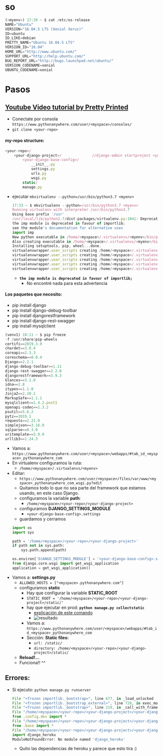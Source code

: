 # so
```js
(<myenv>) 17:39 ~ $ cat /etc/os-release
NAME="Ubuntu"
VERSION="16.04.5 LTS (Xenial Xerus)"
ID=ubuntu
ID_LIKE=debian
PRETTY_NAME="Ubuntu 16.04.5 LTS"
VERSION_ID="16.04"
HOME_URL="http://www.ubuntu.com/"
SUPPORT_URL="http://help.ubuntu.com/"
BUG_REPORT_URL="http://bugs.launchpad.net/ubuntu/"
VERSION_CODENAME=xenial
UBUNTU_CODENAME=xenial
```

# Pasos
## [Youtube Video tutorial by Pretty Printed](https://youtu.be/Y4c4ickks2A)

- Conectate por consola `https://www.pythonanywhere.com/user/<myspace>/consoles/`
- `git clone <your-repo>`
#### my-repo structure:
```js
<your-repo>/
    <your-django-project>/              //django-admin startproject <your-django-project>
        <your-django-base-config>/
            __init__.py
            settings.py
            urls.py
            wsgi.py
        static/
        manage.py
```
- ejecutar `mkvirtualenv --python=/usr/bin/python3.7 <myenv>`
    ```js
    17:33 ~ $ mkvirtualenv --python=/usr/bin/python3.7 <myenv>
    Running virtualenv with interpreter /usr/bin/python3.7
    Using base prefix '/usr'
    /usr/local/lib/python2.7/dist-packages/virtualenv.py:1041: DeprecationWarning: 
    the imp module is deprecated in favour of importlib; 
    see the module's documentation for alternative uses
    import imp
    New python executable in /home/<myspace>/.virtualenvs/<myenv>/bin/python3.7
    Also creating executable in /home/<myspace>/.virtualenvs/<myenv>/bin/python
    Installing setuptools, pip, wheel...done.
    virtualenvwrapper.user_scripts creating /home/<myspace>/.virtualenvs/<myenv>/bin/predeactivate
    virtualenvwrapper.user_scripts creating /home/<myspace>/.virtualenvs/<myenv>/bin/postdeactivate
    virtualenvwrapper.user_scripts creating /home/<myspace>/.virtualenvs/<myenv>/bin/preactivate
    virtualenvwrapper.user_scripts creating /home/<myspace>/.virtualenvs/<myenv>/bin/postactivate
    virtualenvwrapper.user_scripts creating /home/<myspace>/.virtualenvs/<myenv>/bin/get_env_details    
    ```
    - **`the imp module is deprecated in favour of importlib;`**
        - No encontré nada para esta advertencia

#### Los paquetes que necesito:
- pip install django
- pip install django-debug-toolbar
- pip install djangorestframework
- pip install django-rest-swagger
- pip install mysqlclient
```js
(venv1) 18:11 ~ $ pip freeze
-f /usr/share/pip-wheels
certifi==2019.3.9
chardet==3.0.4
coreapi==2.3.3
coreschema==0.0.4
Django==2.2.1
django-debug-toolbar==1.11
django-rest-swagger==2.2.0
djangorestframework==3.9.3
Glances==3.1.0
idna==2.8
itypes==1.1.0
Jinja2==2.10.1
MarkupSafe==1.1.1
mysqlclient==1.4.2.post1
openapi-codec==1.3.2
psutil==5.6.2
pytz==2019.1
requests==2.21.0
simplejson==3.16.0
sqlparse==0.3.0
uritemplate==3.0.0
urllib3==1.24.3
```
- Vamos a: `https://www.pythonanywhere.com/user/<myspace>/webapps/#tab_id_<myspace>_pythonanywhere_com`
- En virtualenv configuramos la ruta:
    - `/home/<myspace>/.virtualenvs/<myenv>`
- Editar:
    - `https://www.pythonanywhere.com/user/<myspace>/files/var/www/<myspace>_pythonanywhere_com_wsgi.py?edit`
    - Quitamos todo lo que no sea parte del framework que estamos usando, en este caso Django.
    - configuramos la variable **path**:
        - `/home/<myspace>/<your-repo>/<your-django-project>`
    - configuramos **DJANGO_SETTINGS_MODULE**
        - `<your-django-base-config>.settings`
    - guardamos y cerramos
    ```py
    import os
    import sys

    path = '/home/<myspace>/<your-repo>/<your-django-project>'
    if path not in sys.path:
        sys.path.append(path)

    os.environ['DJANGO_SETTINGS_MODULE'] = '<your-django-base-config>.settings'
    from django.core.wsgi import get_wsgi_application
    application = get_wsgi_application()
    ```
- Vamos a: **settings.py**
    - `ALLOWED_HOSTS = ["<myspace>.pythonanywhere.com"]`
    - configuramos **static**
        - Hay que configurar la variable **STATIC_ROOT**
        - `STATIC_ROOT = '/home/<myspace>/<your-repo>/<your-django-project>/static/'`
        - hay que ejecutar en prod: **`python manage.py collectstatic`**
            - [explicación de este comando](https://stackoverflow.com/questions/34586114/whats-the-point-of-djangos-collectstatic)
            - ![resultado](https://trello-attachments.s3.amazonaws.com/5c8401cf1c6b4163c9b2419b/413x480/38e032a8615fb8ce9727a915d42f3384/image.png)
        - Vamos a: `https://www.pythonanywhere.com/user/<myspace>/webapps/#tab_id_<myspace>_pythonanywhere_com`
        - Sección: **Static files:**
            - `url: /static/`
            - `directory: /home/<myspace>/<your-repo>/<your-django-project>/static/`
    - **Reload!...**
    - Funciona!! ^^

## Errores:
- Si ejecuto: `python manage.py runserver` 
    ```js
    File "<frozen importlib._bootstrap>", line 677, in _load_unlocked
    File "<frozen importlib._bootstrap_external>", line 728, in exec_module
    File "<frozen importlib._bootstrap>", line 219, in _call_with_frames_removed
    File "/home/<myspace>/<your-repo>/<your-django-project>/<your-django-base-config>/settings.py", line 1, in <module>
    from .config.dev import *
    File "/home/<myspace>/<your-repo>/<your-django-project>/<your-django-base-config>/config/dev.py", line 1, in <module>
    from .base import *
    File "/home/<myspace>/<your-repo>/<your-django-project>/<your-django-base-config>/config/base.py", line 15, in <module>
    import django_heroku
    ModuleNotFoundError: No module named 'django_heroku'    
    ```
    - Quito las dependencias de heroku y parece que esto tira :)




